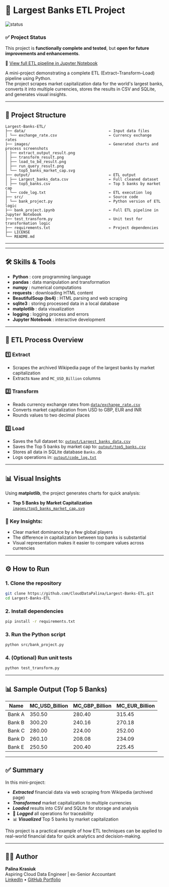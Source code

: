 # 🏦 Largest Banks ETL Project
![status](https://img.shields.io/badge/status-passed-brightgreen)

### ✅ Project Status
This project is **functionally complete and tested**, but **open for future improvements and enhancements**.

📄 [View full ETL pipeline in Jupyter Notebook](bank_project.ipynb)

A mini-project demonstrating a complete ETL (Extract–Transform–Load) pipeline using Python.  
The project scrapes market capitalization data for the world's largest banks, converts it into multiple currencies, stores the results in CSV and SQLite, and generates visual insights.

---

## 📁 Project Structure
```
Largest-Banks-ETL/
├── data/                                     ← Input data files
│ └── exchange_rate.csv                       ← Currency exchange rates
├── images/                                   ← Generated charts and process screenshots
│ ├── extract_output_result.png
│ ├── transform_result.png
│ ├── load_to_bd_result.png
│ ├── run_query_result.png
│ └── top5_banks_market_cap.svg
├── output/                                   ← ETL output
│ ├── Largest_banks_data.csv                  ← Full cleaned dataset
│ ├── top5_banks.csv                          ← Top 5 banks by market cap
│ └── code_log.txt                            ← ETL execution log
├── src/                                      ← Source code
│ └── bank_project.py                         ← Python version of ETL logic
├── bank_project.ipynb                        ← Full ETL pipeline in Jupyter Notebook
├── test_transform.py                         ← Unit test for transformation logic
├── requirements.txt                          ← Project dependencies
├── LICENSE
└── README.md
```
---


---

## 🛠️ Skills & Tools

- **Python** : core programming language
- **pandas** : data manipulation and transformation
- **numpy** : numerical computations
- **requests** : downloading HTML content
- **BeautifulSoup (bs4)** : HTML parsing and web scraping
- **sqlite3** : storing processed data in a local database
- **matplotlib** : data visualization
- **logging** : logging process and errors
- **Jupyter Notebook** : interactive development

---

## 🔄 ETL Process Overview

### 1️⃣ Extract
- Scrapes the archived Wikipedia page of the largest banks by market capitalization  
- Extracts `Name` and `MC_USD_Billion` columns

### 2️⃣ Transform
- Reads currency exchange rates from [`data/exchange_rate.csv`](data/exchange_rate.csv)
- Converts market capitalization from USD to GBP, EUR and INR
- Rounds values to two decimal places

### 3️⃣ Load
- Saves the full dataset to: [`output/Largest_banks_data.csv`](output/Largest_banks_data.csv)  
- Saves the Top 5 banks by market cap to: [`output/top5_banks.csv`](output/top5_banks.csv)  
- Stores all data in SQLite database `Banks.db`  
- Logs operations in: [`output/code_log.txt`](output/code_log.txt)

---

## 📊 Visual Insights

Using **matplotlib**, the project generates charts for quick analysis:

- **Top 5 Banks by Market Capitalization**  
  [`images/top5_banks_market_cap.svg`](images/top5_banks_market_cap.svg)

### 📌 Key Insights:
- Clear market dominance by a few global players
- The difference in capitalization between top banks is substantial
- Visual representation makes it easier to compare values across currencies

---

## ⚙️ How to Run

### 1. Clone the repository
```bash
git clone https://github.com/CloudDataPalina/Largest-Banks-ETL.git
cd Largest-Banks-ETL
```

### 2. Install dependencies
```bash
pip install -r requirements.txt
```

### 3. Run the Python script
```bash
python src/bank_project.py
```

### 4. (Optional) Run unit tests
```bash
python test_transform.py
```
---

## 📊 Sample Output (Top 5 Banks)
| Name   | MC\_USD\_Billion | MC\_GBP\_Billion | MC\_EUR\_Billion |
| ------ | ---------------- | ---------------- | ---------------- |
| Bank A | 350.50           | 280.40           | 315.45           |
| Bank B | 300.20           | 240.16           | 270.18           |
| Bank C | 280.00           | 224.00           | 252.00           |
| Bank D | 260.10           | 208.08           | 234.09           |
| Bank E | 250.50           | 200.40           | 225.45           |

---

## ✅ Summary
In this mini-project:
- ***Extracted*** financial data via web scraping from Wikipedia (archived page)
- ***Transformed*** market capitalization to multiple currencies
- ***Loaded*** results into CSV and SQLite for storage and analysis
- 🧾 ***Logged*** all operations for traceability
- 📊 ***Visualized*** Top 5 banks by market capitalization

This project is a practical example of how ETL techniques can be applied to real-world financial data for quick analytics and decision-making.

---

## 👩‍💻 Author

**Palina Krasiuk**  
Aspiring Cloud Data Engineer | ex-Senior Accountant  
[LinkedIn](https://www.linkedin.com/in/palina-krasiuk-954404372/) • [GitHub Portfolio](https://github.com/CloudDataPalina)
